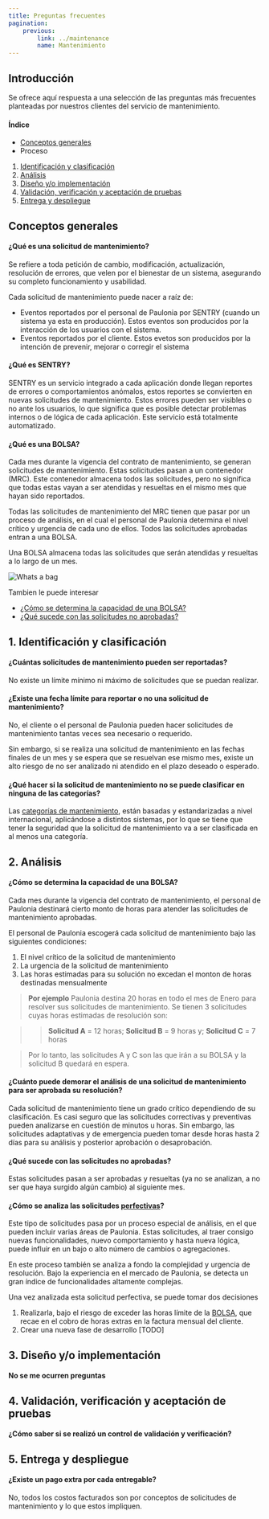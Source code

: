 ```yaml
---
title: Preguntas frecuentes
pagination:
    previous: 
        link: ../maintenance
        name: Mantenimiento 
---
```


## Introducción
Se ofrece aquí respuesta a una selección de las preguntas más frecuentes planteadas por nuestros clientes del servicio de mantenimiento.

#### Índice
+ [Conceptos generales](#conceptos-generales)
+ Proceso
1. [Identificación y clasificación](#1-identificaci%C3%B3n-y-clasificaci%C3%B3n)
2. [Análisis](#2-an%C3%A1lisis)
3. [Diseño y/o implementación](#3-dise%C3%B1o-yo-implementaci%C3%B3n)
4. [Validación, verificación y aceptación de pruebas](#4-validaci%C3%B3n-verificaci%C3%B3n-y-aceptaci%C3%B3n-de-pruebas)
5. [Entrega y despliegue](#5-entrega-y-despliegue)

## Conceptos generales
#### ¿Qué es una solicitud de mantenimiento?
Se refiere a toda petición de cambio, modificación, actualización, resolución de errores, que velen por el bienestar de un sistema, asegurando su completo funcionamiento y usabilidad.

Cada solicitud de mantenimiento puede nacer a raíz de:
+ Eventos reportados por el personal de Paulonia por SENTRY (cuando un sistema ya esta en producción). Estos eventos son producidos por la interacción de los usuarios con el sistema.
+ Eventos reportados por el cliente. Estos evetos son producidos por la intención de prevenir, mejorar o corregir el sistema

#### ¿Qué es SENTRY?
SENTRY es un servicio integrado a cada aplicación donde llegan reportes de errores o comportamientos anómalos, estos reportes se convierten en nuevas solicitudes de mantenimiento. Estos errores pueden ser visibles o no ante los usuarios, lo que significa que es posible detectar problemas internos o de lógica de cada aplicación. Este servicio está totalmente automatizado.
#### ¿Qué es una BOLSA?
Cada mes durante la vigencia del contrato de mantenimiento, se generan solicitudes de mantenimiento. Estas solicitudes pasan a un contenedor (MRC). Este contenedor almacena todos las solicitudes, pero no significa que todas estas vayan a ser atendidas y resueltas en el mismo mes que hayan sido reportados.

Todas las solicitudes de mantenimiento del MRC tienen que pasar por un proceso de análisis, en el cual el personal de Paulonia determina el nivel crítico y urgencia de cada uno de ellos. Todos las solicitudes aprobadas entran a una BOLSA.

Una BOLSA almacena todas las solicitudes que serán atendidas y resueltas a lo largo de un mes.

![Whats a bag](../../../images/BAG.png "Whats a bag")

Tambien le puede interesar
- [¿Cómo se determina la capacidad de una BOLSA?](#%C2%BFc%C3%B3mo-se-determina-la-capacidad-de-una-bolsa)
- [¿Qué sucede con las solicitudes no aprobadas?](#%C2%BFqu%C3%A9-sucede-con-las-solicitudes-no-aprobadas)


## 1. Identificación y clasificación

#### ¿Cuántas solicitudes de mantenimiento pueden ser reportadas?
No existe un límite mínimo ni máximo de solicitudes que se puedan realizar. 

#### ¿Existe una fecha límite para reportar o no una solicitud de mantenimiento?
No, el cliente o el personal de Paulonia pueden hacer solicitudes de mantenimiento tantas veces sea necesario o requerido.

Sin embargo, si se realiza una solicitud de mantenimiento en las fechas finales de un mes y se espera que se resuelvan ese mismo mes, existe un alto riesgo de no ser analizado ni atendido en el plazo deseado o esperado.

#### ¿Qué hacer si la solicitud de mantenimiento no se puede clasificar en ninguna de las categorías?
Las [categorías de mantenimiento](../maintenance/#1-identificaci%C3%B3n-y-clasificaci%C3%B3n), están basadas y estandarizadas a nivel internacional, aplicándose a distintos sistemas, por lo que se tiene que tener la seguridad que la solicitud de mantenimiento va a ser clasificada en al menos una categoría.




## 2. Análisis

#### ¿Cómo se determina la capacidad de una BOLSA?
Cada mes durante la vigencia del contrato de mantenimiento, el personal de Paulonia destinará cierto monto de horas para atender las solicitudes de mantenimiento aprobadas. 

El personal de Paulonia escogerá cada solicitud de mantenimiento bajo las siguientes condiciones:
1. El nivel crítico de la solicitud de mantenimiento
2. La urgencia de la solicitud de mantenimiento
3. Las horas estimadas para su solución no excedan el monton de horas destinadas mensualmente

> **Por ejemplo**
> Paulonia destina 20 horas en todo el mes de Enero para resolver sus solicitudes de mantenimiento. Se tienen 3 solicitudes cuyas horas estimadas de resolución son: 

>> **Solicitud A** = 12 horas; **Solicitud B** = 9 horas y; **Solicitud C** = 7 horas

> Por lo tanto, las solicitudes A y C son las que irán a su BOLSA y la solicitud B quedará en espera.

#### ¿Cuánto puede demorar el análisis de una solicitud de mantenimiento para ser aprobada su resolución?
Cada solicitud de mantenimiento tiene un grado crítico dependiendo de su clasificación. Es casi seguro que las solicitudes correctivas y preventivas pueden analizarse en cuestión de minutos u horas. Sin embargo, las solicitudes adaptativas y de emergencia pueden tomar desde horas hasta 2 días para su análisis y posterior aprobación o desaprobación.

#### ¿Qué sucede con las solicitudes no aprobadas?
Estas solicitudes pasan a ser aprobadas y resueltas (ya no se analizan, a no ser que haya surgido algún cambio) al siguiente mes.

#### ¿Cómo se analiza las solicitudes [perfectivas](../maintenance/#1-identificaci%C3%B3n-y-clasificaci%C3%B3n)?
Este tipo de solicitudes pasa por un proceso especial de análisis, en el que pueden incluir varias áreas de Paulonia. Estas solicitudes, al traer consigo nuevas funcionalidades, nuevo comportamiento y hasta nueva lógica, puede influir en un bajo o alto número de cambios o agregaciones. 

En este proceso también se analiza a fondo la complejidad y urgencia de resolución. Bajo la experiencia en el mercado de Paulonia, se detecta un gran índice de funcionalidades altamente complejas.

Una vez analizada esta solicitud perfectiva, se puede tomar dos decisiones
1. Realizarla, bajo el riesgo de exceder las horas límite de la [BOLSA](#%C2%BFqu%C3%A9-es-una-bolsa), que recae en el cobro de horas extras en la factura mensual del cliente.
2. Crear una nueva fase de desarrollo [TODO]

## 3. Diseño y/o implementación
#### No se me ocurren preguntas



## 4. Validación, verificación y aceptación de pruebas
#### ¿Cómo saber si se realizó un control de validación y verificación?



## 5. Entrega y despliegue
#### ¿Existe un pago extra por cada entregable?
No, todos los costos facturados son por conceptos de solicitudes de mantenimiento y lo que estos impliquen.
